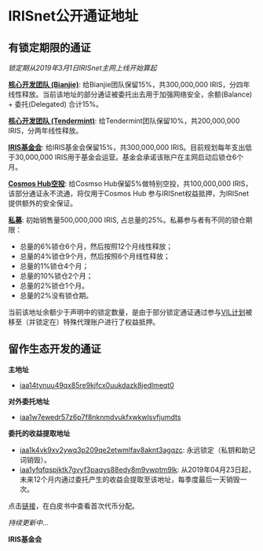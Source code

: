 # IRISnet公开通证地址

## 有锁定期限的通证
_锁定期从2019年3月1日IRISnet主网上线开始算起_

**[核心开发团队 (Bianjie)](https://www.irisplorer.io/#/address/1/iaa1t3alcjnr7qwje9qs0axah4mwp9jvl8vns9y9gu)**:	给Bianjie团队保留15%，共300,000,000 IRIS，分四年线性释放。当前该地址的部分通证被委托出去用于加强网络安全，余额(Balance) + 委托(Delegated) 合计15%。

**[核心开发团队 (Tendermint)](https://www.irisplorer.io/#/address/1/iaa13wqpy0ehazj7alvyc8ch36dsszp704pwts47wc)**:	给Tendermint团队保留10%，共200,000,000 IRIS，分两年线性释放。

**[IRIS基金会](https://www.irisplorer.io/#/address/1/iaa1p7qu0acxgwrg059va65cl8sq3w9japnkj93vrc)**: 给IRIS基金会保留15%，共300,000,000 IRIS。目前规划每年支出低于30,000,000 IRIS用于基金会运营。基金会承诺该账户在主网启动后锁仓6个月。   

**[Cosmos Hub空投](https://www.irisplorer.io/#/address/1/iaa1y4ze04mauet065h2eehr5cwpskr7j6275j46ch)**:	给Cosmso Hub保留5%做特别空投，共100,000,000 IRIS，该部分通证永不流通，将仅用于Cosmos Hub 参与IRISnet权益抵押，为IRISnet 提供额外的安全保证。

**[私募](https://www.irisplorer.io/#/address/1/iaa1n5x9ng3ufr29nw4eauzq6pkwzgkqrxdgacph4t)**: 初始销售量500,000,000 IRIS, 占总量的25%。私募参与者有不同的锁仓期限：
- 总量的6%锁仓6个月，然后按照12个月线性释放；
- 总量的4%锁仓9个月，然后按照6个月线性释放；
- 总量的1%锁仓4个月；
- 总量的10%锁仓2个月；
- 总量的2%锁仓1个月。
- 总量的2%没有锁仓期。

当前该地址余额少于声明中的锁定数量，是由于部分锁定通证通过参与[VIL计划](vil_authorization_letter_template.md)被移至（并锁定在）特殊代理账户进行了权益抵押。

## 留作生态开发的通证
**主地址**
- [iaa14tynuu49qx85re9kjfcx0uukdazk8jedlmeqt0](https://www.irisplorer.io/#/address/1/iaa14tynuu49qx85re9kjfcx0uukdazk8jedlmeqt0)

**对外委托地址**
- [iaa1w7ewedr57z6p7f8nknmdvukfxwkwlsvfjumdts](https://www.irisplorer.io/#/address/1/iaa1w7ewedr57z6p7f8nknmdvukfxwkwlsvfjumdts)

**委托的收益提取地址**
- [iaa1k4vk9xv2ywq3p209qe2etwmlfav8aknt3agqzc](https://www.irisplorer.io/#/address/1/iaa1k4vk9xv2ywq3p209qe2etwmlfav8aknt3agqzc): 永远锁定（私钥和助记词销毁）。
- [iaa1yfqfqspjktk7gvyf3paqys88edy8m9vwptm9lk](https://www.irisplorer.io/#/address/1/iaa1yfqfqspjktk7gvyf3paqys88edy8m9vwptm9lk): 从2019年04月23日起，未来12个月内通过委托产生的收益会提取至该地址，每季度最后一天销毁一次。

点击[链接](https://github.com/irisnet/irisnet/blob/master/%E7%99%BD%E7%9A%AE%E4%B9%A6.md#%E5%88%9D%E5%A7%8B%E9%80%9A%E8%AF%81%E5%88%86%E9%85%8D)，在白皮书中查看首次代币分配。

_持续更新中..._


**IRIS基金会**
